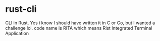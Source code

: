 # rust-cli
CLI in Rust. Yes i know I should have written it in C or Go, but I wanted a challenge lol.
code name is RITA which means Rist Integrated Terminal Application